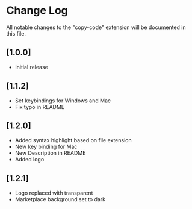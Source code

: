 # Change Log

All notable changes to the "copy-code" extension will be documented in this file.

## [1.0.0]

- Initial release

## [1.1.2]

- Set keybindings for Windows and Mac
- Fix typo in README

## [1.2.0]

- Added syntax highlight based on file extension
- New key binding for Mac
- New Description in README
- Added logo

## [1.2.1]

- Logo replaced with transparent
- Marketplace background set to dark